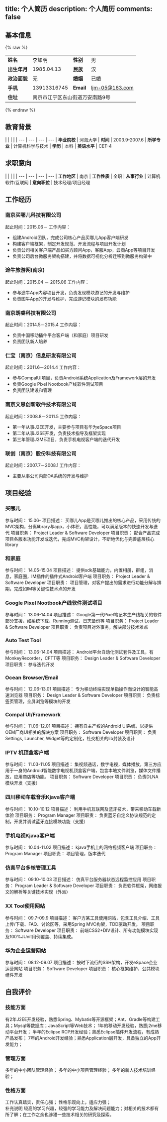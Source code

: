 title: 个人简历
description: 个人简历
comments: false
---

<style>
thead {
  display: none;
}
</style>

## 基本信息

{% raw %}
<table class="table table-bordered">
<tbody>
<tr>
<td><strong>姓名</strong></td>
<td>李加明</td>
<td><strong>性别</strong></td>
<td>男</td>
</tr>
<tr>
<td><strong>出生年月</strong></td>
<td>1985.04.13</td>
<td><strong>民族</strong></td>
<td>汉</td>
</tr>
<tr>
<td><strong>政治面貌</strong></td>
<td>无</td>
<td><strong>婚姻</strong></td>
<td>已婚</td>
</tr>
<tr>
<td><strong>手机</strong></td>
<td>13913316745</td>
<td><strong>Email</strong></td>
<td><a href="mailto:ljm-05@163.com" target="_blank" rel="external">ljm-05@163.com</a></td>
</tr>
<tr>
<td><strong>住址</strong></td>
<td colspan="3">南京市江宁区东山街道万安南路9号</td>
</tr>
</tbody>
</table>
{% endraw %}

## 教育背景

|  |  |  |
| --- | --- | --- | ---
| **毕业院校** | 河海大学 | **时间** | 2003.9-2007.6
| **所学专业** | 计算机科学与技术 | **学历** | 本科
| **英语水平** | CET-4

## 求职意向

|  |  |  |
| --- | --- | --- | ---
| **工作地区** | 南京 | **工作性质** | 全职
| **从事行业** | 计算机软件/互联网 | **意向职位** | 技术经理/项目经理

## 工作经历
### 南京买哪儿科技有限公司
起止时间：2015.06－
工作内容：
- 组建Android团队，完成公司核心产品买哪儿App客户端研发
- 构建客户端框架，制定开发规范、开发流程与项目开发计划
- 负责公司相关客户端产品如买方顾问App，客服App，云商App等项目开发
- 负责公司后台微服务架构搭建，并将数据可视化分析迁移到微服务构架中

### 途牛旅游网(南京)
起止时间：2015.04 － 2015.06
工作内容：
- 参与途牛App内容项目开发，负责发现模块游记的开发与维护
- 负责图牛App的开发与维护，完成游记模块的发布功能

### 南京朗睿科技有限公司
起止时间：2014.5－2015.4
工作内容：
- 负责中国移动插件平台客户端（和家庭）项目研发
- 负责团队新人培养

### 仁宝（南京）信息研发有限公司
起止时间：2011.6－2014.4
工作内容：
- 参与CompalUI项目，负责Android系统Application及Framework层的开发
- 负责Google Pixel Nootbook产线软件测试项目
- 负责团队建设和管理

### 南京文思创新软件技术有限公司
起止时间：2008.8－2011.5
工作内容：
- 第一年从事J2EE开发，主要参与项目有华为eSpace项目
- 第二年从事J2SE开发，负责技术指导及框架实现
- 第三年管理J2ME项目，负责手机电视客户端的迭代开发

### 联创（南京）股份科技有限公司
起止时间：2007.7－2008.1
工作内容：
- 主要从事公司内部OA系统的开发与维护

## 项目经验

### 买哪儿

参与时间：	15.06-
项目描述：	买哪儿App是买哪儿推出的核心产品，采用传统的MVC架构，分离library与app，小体积，高性能，可以满足版本的快速开发与迭代
项目职务：	Project Leader & Software Developer
项目职责：	配合产品完成项目各版本功能开发或迭代，完成MVC构架设计，不断地优化与完善底层核心library

### 和家庭

参与时间：	14.05-15.04
项目描述：	提供sdk基础能力，内置相册，群组，消息，家庭圈，IM插件的插件式Android客户端
项目职务：	Project Leader & Software Developer
项目职责：	项目管理，对客户提出的需求进行功能分解与排期，完成如IM等关键性技术点的开发

### Google Pixel Nootbook产线软件测试项目

参与时间：	13.06-14.04
项目描述：	Google第一代Pixel笔记本生产线相关的软件部分支援，如系统下载，Running测试，日志备份等
项目职务：	Project Leader & Software Developer
项目职责：	负责项目对外事务，解决部分技术难点

### Auto Test Tool

参与时间：	13.06-14.04
项目描述：	Android平台自动化测试套件及工具，有MonkeyRecorder，CFTT等
项目职务：	Design Leader & Software Developer
项目职责：	参与迭代开发

### Ocean Browser/Email

参与时间：	12.06-13.01
项目描述：	专为移动终端实现单指操作而设计的智能高速浏览器
项目职务：	Design Leader & Software Developer
项目职责：	负责标签页管理，全屏浏览等模块的开发

### Compal UI/Framework

参与时间：	11.06-12.01
项目描述：	拥有自主产权的Android UI系统，以提供OEM厂商UI相关的解决方案
项目职务：	Software Developer
项目职责：	负责Settings, Launcher, Widget等的定制化，社交相关的lib封装及设计

### IPTV 机顶盒客户端

参与时间：	11.03-11.05
项目描述：	集视频通话，数字电视，媒体播放，第三方应用于一身的Android智能数字电视机顶盒客户端，包含本地文件浏览，媒体文件播放，应用商店等功能。
项目职务：	Software Developer
项目职责：	负责DLNA模块开发（支援）

### 四川移动车载音乐Kjava客户端

参与时间：	10.10-10.12
项目描述：	利用手机互联网及蓝牙技术，带来移动车载新体验
项目职务：	Program Manager
项目职责：	负责蓝牙自定义协议规范的定制，开发并调试蓝牙连接模块功能（支援）

### 手机电视Kjava客户端

参与时间：	10.04-11.02
项目描述：	kjava手机上的网络视频客户端
项目职务：	Program Manager
项目职责：	项目管理，版本迭代

### 仿真平台多核管理工具

参与时间：	09.10-10.03
项目描述：	仿真平台服务器状态远程监控应用
项目职务：	Program Leader & Software Developer
项目职责：	负责软件框架，网络报文的解析等关键技术实现（外派）

### XX Tool使用网站

参与时间：	09.7-09.9
项目描述：	客户方某工具使用网站，包含工具介绍、工具上传/下载、FAQ、讨论区等，采用Spring MVC构架，TDD驱动开发。
项目职务：	Software Developer
项目职责：	前端CSS2+DIV设计、所有功能模块实现及100%JUnit用例覆盖、持续集成。

### 华为企业运营网站

参与时间：	08.12-09.07
项目描述：	按时下流行的SSH架构，开发eSpace企业运营网站
项目职务：	Software Developer
项目职责：	核心框架维护，公共模块组件开发

## 自我评价
### 技能方面
有2年J2EE开发经验，熟悉Spring、Mybatis等开源框架；Ant、Gradle等构建工具；Mysql等数据库；JavaScript等Web技术；
1年的移动开发经验，熟悉j2me移动平台开发；
半年的Eclipse RCP开发经验；熟悉Eclipse插件开发流程，有成熟产品发布；
7年的Android开发经验；熟悉Application层开发，具备独立的App开发能力；

### 管理方面
多年的中小团队管理经验；
多年的中小项目管理经验；
多年的新人技术培训经验；

### 性格方面
工作认真踏实，责任心强；
性格乐观向上，适应力强；			
补充说明	较高的学习兴趣，较强的学习能力及解决问题能力；对相关的技术都有所了解；在工作之余也涉猎一些技术相关的研究及探索。
